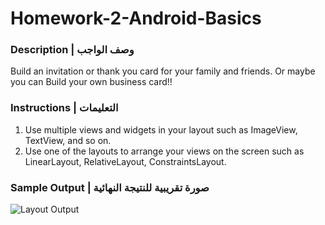 # Homework-2-Android-Basics

### Description | وصف الواجب
Build an invitation or thank you card for your family and friends. Or maybe you can Build your own business card!!


### Instructions | التعليمات
1. Use multiple views and widgets in your layout such as ImageView, TextView, and so on. 
2. Use one of the layouts to arrange your views on the screen such as LinearLayout, RelativeLayout, ConstraintsLayout.




### Sample Output | صورة تقريبية للنتيجة النهائية

![Layout Output]()
